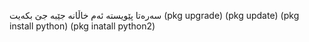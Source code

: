 سەرەتا پێویستە ئەم خاڵانە جێبە جێ بکەیت
(pkg upgrade) 
(pkg update) 
(pkg install python)
(pkg inatall python2)
